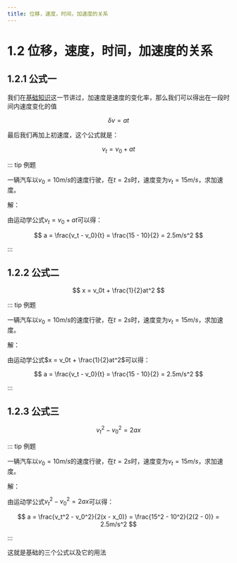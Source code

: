 ```yaml
---
title: 位移，速度，时间，加速度的关系
---
```


# 1.2 位移，速度，时间，加速度的关系

## 1.2.1 公式一

我们在[基础知识](./基础知识)这一节讲过，加速度是速度的变化率，那么我们可以得出在一段时间内速度变化的值

$$
\delta v = at
$$

最后我们再加上初速度，这个公式就是：

$$
v_t = v_0 + at
$$

::: tip 例题

一辆汽车以$v_0 = 10m/s$的速度行驶，在$t = 2s$时，速度变为$v_t = 15m/s$，求加速度。

解：

由运动学公式$v_t = v_0 + at$可以得：

$$
a = \frac{v_t - v_0}{t} = \frac{15 - 10}{2} = 2.5m/s^2
$$

:::

## 1.2.2 公式二

$$
x = v_0t + \frac{1}{2}at^2
$$

::: tip 例题

一辆汽车以$v_0 = 10m/s$的速度行驶，在$t = 2s$时，速度变为$v_t = 15m/s$，求加速度。

解：

由运动学公式$x = v_0t + \frac{1}{2}at^2$可以得：

$$
a = \frac{v_t - v_0}{t} = \frac{15 - 10}{2} = 2.5m/s^2
$$

:::

## 1.2.3 公式三

$$
v_t^2 - v_0^2 = 2ax
$$

::: tip 例题

一辆汽车以$v_0 = 10m/s$的速度行驶，在$t = 2s$时，速度变为$v_t = 15m/s$，求加速度。

解：

由运动学公式$v_t^2 - v_0^2 = 2ax$可以得：

$$
a = \frac{v_t^2 - v_0^2}{2(x - x_0)} = \frac{15^2 - 10^2}{2(2 - 0)} = 2.5m/s^2
$$

:::

这就是基础的三个公式以及它的用法
